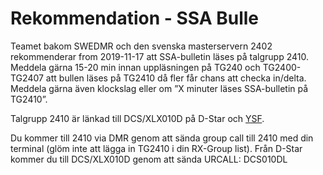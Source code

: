 # Rekommendation - SSA Bulle

Teamet bakom SWEDMR och den svenska masterservern 2402 rekommenderar from 2019-11-17 att SSA-bulletin läses på talgrupp 2410. Meddela gärna 15-20 min innan uppläsningen på TG240 och TG2400-TG2407 att bullen läses på TG2410 då fler får chans att checka in/delta. Meddela gärna även klockslag eller om ”X minuter läses SSA-bulletin på TG2410”.

Talgrupp 2410 är länkad till DCS/XLX010D på D-Star och [YSF](http://ysf2.brandmeister.se/index.php?fbclid=IwAR16pzVHxlZ0u6ATxp46vXqnVx3CCiE3WFoAKKfH7-NVD9qxHiGPUNvDFC4).&#x20;

Du kommer till 2410 via DMR genom att sända group call till 2410 med din terminal (glöm inte att lägga in TG2410 i din RX-Group list). Från D-Star kommer du till DCS/XLX010D genom att sända URCALL: DCS010DL
